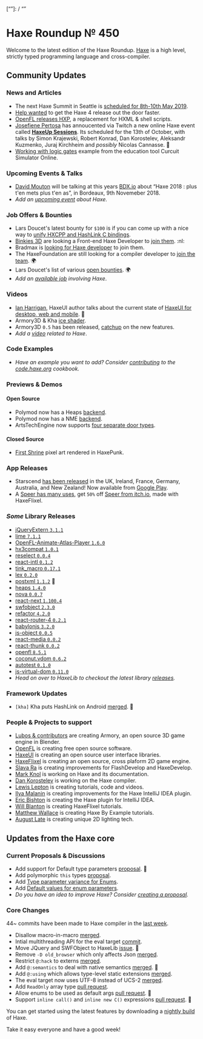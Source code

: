 [_template]: ../templates/roundup.html
[date]: / "2018-10-04 09:32:00"
[modified]: / "2018-10-04 09:55:00"
[published]: / "2018-10-04 12:00:00"
[description]: / "The latest news covering the Haxe community, featuring upcoming talks, the latest HaxeLib releases, game previews and lots more!"
[“”]: / “”

# Haxe Roundup № 450

Welcome to the latest edition of the Haxe Roundup. [Haxe](http://haxe.org/?ref=haxe.io) is a high level, strictly typed programming language and cross-compiler.

## Community Updates

### News and Articles

- The next Haxe Summit in Seattle is [scheduled for 8th-10th May 2019](https://twitter.com/HaxeSummit/status/1033006480155439104).
- [Help wanted](https://twitter.com/mknol/status/1047156744110186496) to get the Haxe 4 release out the door faster.
- [OpenFL releases HXP](https://www.openfl.org/blog/2018/09/28/introducing-the-hxp-project/), a replacement for HXML & shell scripts.
- [Josefiene Pertosa](https://twitter.com/Fiene_P/) has annoucented via Twitch a new online Haxe event called [**HaxeUp Sessions**](https://twitter.com/Fiene_P/status/1042019000174211072). Its scheduled for the 13th of October, with talks by Simon Krajewski, Robert Konrad, Dan Korostelev, Aleksandr Kuzmenko, Juraj Kirchheim and _possibly_ Nicolas Cannasse. :clap:
- [Working with logic gates](https://twitter.com/hopewise/status/1046008172333412352) example from the education tool Curcuit Simulator Online.

### Upcoming Events & Talks

- [David Mouton](https://twitter.com/damoebius) will be talking at this years [BDX.io](https://www.bdx.io/#/home) about “Haxe 2018 : plus t'en mets plus t'en as”, in Bordeaux, 9th Novemeber 2018.
- _Add an [upcoming event](https://github.com/skial/haxe.io/labels/events) about Haxe._

### Job Offers & Bounties

- Lars Doucet's latest bounty for `$100` is if you can come up with a nice way to [unify HXCPP and HashLink C bindings](https://twitter.com/larsiusprime/status/1047543673901211649).
- [Binkies 3D](https://www.binkies3d.com/) are looking a Front-end Haxe Developer to [join them](http://jobs.binkies3d.com/o/frontend-developer-den-haag?source=haxeio). :nl:
- Bradmax is [looking for Haxe developer](https://twitter.com/lleqsnoom/status/1036865616454529025) to join them.
- The HaxeFoundation are still looking for a compiler developer to [join the team](https://haxe.org/blog/hf-is-recruiting/). :earth_africa:
- Lars Doucet's list of various [open bounties](https://github.com/larsiusprime/larsBounties/issues). :earth_africa:
- _Add an [available job](https://github.com/skial/haxe.io/labels/jobs) involving Haxe_.

### Videos

- [Ian Harrigan](https://twitter.com/IanHarrigan1982), HaxeUI author talks about the current state of [HaxeUI for desktop, web and mobile](https://twitter.com/IanHarrigan1982/status/1046833885177364480). :star2:
- Armory3D & Kha [ice shader](https://twitter.com/Hexvalues/status/1047286426331693056).
- Armory3D `0.5` has been released, [catchup](https://twitter.com/gamefromscratch/status/1045693606529392640) on the new features.
- _Add a [video](https://github.com/skial/haxe.io/labels/jobs) related to Haxe_.

### Code Examples

- _Have an example you want to add? Consider [contributing](https://github.com/HaxeFoundation/code-cookbook#contributing-articles) to the [code.haxe.org](https://code.haxe.org/) cookbook._

### Previews & Demos

#### Open Source

- Polymod now has a Heaps [backend](https://twitter.com/larsiusprime/status/1045503746560667648).
- Polymod now has a NME [backend](https://twitter.com/larsiusprime/status/1046587698390192128).
- ArtsTechEngine now supports [four separate door types](https://twitter.com/AtomicPair/status/1046225257449828352).

#### Closed Source

- [First Shrine](https://twitter.com/LoveEternalGame/status/1047559250304798720) pixel art rendered in HaxePunk.

### App Releases

- Starscend [has been released](https://www.facebook.com/VacuumTubeGames/photos/a.525645874535894/570539586713189/?type=3&theater) in the UK, Ireland, France, Germany, Australia, and New Zealand! Now available from [Google Play](https://play.google.com/store/apps/details?id=com.vacuumtubegames.starscend).
- A [Speer has many uses](https://twitter.com/ohsat_games/status/1046188644363628544), get `50%` off [Speer from itch.io](https://ohsat-andrej.itch.io/speer), made with HaxeFlixel.

### _Some_ Library Releases

- [jQueryExtern `3.1.1`](https://lib.haxe.org/p/jQueryExtern)
- [lime `7.1.1`](https://lib.haxe.org/p/lime)
- [OpenFL-Animate-Atlas-Player `1.6.0`](https://lib.haxe.org/p/OpenFl-Animate-Atlas-Player)
- [hx3compat `1.0.1`](https://lib.haxe.org/p/hx3compat)
- [reselect `0.0.4`](https://lib.haxe.org/p/reselect)
- [react-intl `0.1.2`](https://lib.haxe.org/p/react-intl)
- [tink_macro `0.17.1`](https://lib.haxe.org/p/tink_macro)
- [lex `0.2.0`](https://lib.haxe.org/p/lex)
- [postxml `1.1.2`](https://lib.haxe.org/p/postxml) :star2:
- [heaps `1.4.0`](https://lib.haxe.org/p/heaps)
- [nova `0.0.7`](https://lib.haxe.org/p/nova)
- [react-next `1.100.4`](https://lib.haxe.org/p/react-next)
- [swfobject `2.3.0`](https://lib.haxe.org/p/swfobject)
- [refactor `4.2.0`](https://lib.haxe.org/p/refactor)
- [react-router-4 `0.2.1`](https://lib.haxe.org/p/react-router-4)
- [babylonjs `3.2.0`](https://lib.haxe.org/p/babylonjs)
- [js-object `0.0.5`](https://lib.haxe.org/p/js-object)
- [react-media `0.0.2`](https://lib.haxe.org/p/react-media)
- [react-thunk `0.0.2`](https://lib.haxe.org/p/redux-thunk)
- [openfl `8.5.1`](https://lib.haxe.org/p/openfl)
- [coconut.vdom `0.6.2`](https://lib.haxe.org/p/coconut.vdom)
- [autotest `0.1.0`](https://lib.haxe.org/p/autotest)
- [js-virtual-dom `0.11.0`](https://lib.haxe.org/p/js-virtual-dom)
- _Head on over to HaxeLib to checkout the latest library [releases](http://lib.haxe.org/recent)._

### Framework Updates

- `[kha]` Kha puts HashLink on Android [merged](https://github.com/Kode/Kha/pull/876). :star2:

### People & Projects to support

- [Lubos & contributors](https://armory3d.org/fund) are creating Armory, an open source 3D game engine in Blender.
- [OpenFL](https://www.patreon.com/openfl) is creating free open source software.
- [HaxeUI](https://www.patreon.com/haxeui) is creating an open source user interface libraries.
- [HaxeFlixel](https://www.patreon.com/haxeflixel) is creating an open source, cross plaform 2D game engine.
- [Slava Ra](https://www.patreon.com/slavara) is creating improvements for FlashDevelop and HaxeDevelop.
- [Mark Knol](https://www.patreon.com/markknol) is working on Haxe and its documentation.
- [Dan Korostelev](https://www.patreon.com/nadako) is working on the Haxe compiler.
- [Lewis Lepton](https://www.patreon.com/lewislepton) is creating tutorials, code and videos.
- [Ilya Malanin](https://www.patreon.com/mayakwd) is creating improvements for the Haxe IntelliJ IDEA plugin.
- [Eric Bishton](https://www.patreon.com/EricBishton) is creating the Haxe plugin for IntelliJ IDEA.
- [Will Blanton](https://www.patreon.com/x01010111) is creating HaxeFlixel tutorials.
- [Matthew Wallace](https://www.patreon.com/haxeexamples) is creating Haxe By Example tutorials.
- [August Late](http://www.patreon.com/augustlate) is creating unique 2D lighting tech.

## Updates from the Haxe core

### Current Proposals & Discussions

- Add support for Default type parameters [proposal](https://github.com/HaxeFoundation/haxe-evolution/pull/50). :star2:
- Add polymorphic `this` types [proposal](https://github.com/HaxeFoundation/haxe-evolution/pull/36).
- Add [Type parameter variance for Enums](https://github.com/HaxeFoundation/haxe-evolution/pull/28).
- Add [Default values for enum parameters](https://github.com/HaxeFoundation/haxe-evolution/issues/27).
- _Do you have an idea to improve Haxe? Consider [creating a proposal]._

### Core Changes

44~ commits have been made to Haxe compiler in the [last week].

- Disallow macro-in-macro [merged](https://github.com/HaxeFoundation/haxe/pull/7496).
- Intial multithreading API for the eval target [commit](https://github.com/HaxeFoundation/haxe/commit/3d7650fa8b5cf34e1e3fe003099aa25464368f75).
- Move JQuery and SWFObject to HaxeLib [issue](https://github.com/HaxeFoundation/haxe/issues/7478). :clap:
- Remove `-D old_browser` which only affects Json [merged](https://github.com/HaxeFoundation/haxe/pull/7477).
- Restrict `@:hack` to externs [merged](https://github.com/HaxeFoundation/haxe/issues/7473).
- Add `@:semantics` to deal with native semantics [merged](https://github.com/HaxeFoundation/haxe/pull/7463). :star2:
- Add `@:using` which allows type-level static extensions [merged](https://github.com/HaxeFoundation/haxe/pull/7462).
- The eval target now uses UTF-8 instead of UCS-2 [merged](https://github.com/HaxeFoundation/haxe/pull/7470).
- Add `ReadOnly` array type [pull request](https://github.com/HaxeFoundation/haxe/pull/7467).
- Allow enums to be used as default args [pull request](https://github.com/HaxeFoundation/haxe/pull/7439). :star2:
- Support `inline call()` and `inline new C()` expressions [pull request](https://github.com/HaxeFoundation/haxe/pull/7425). :star2:

You can get started using the latest features by downloading a [nightly build] of Haxe.

Take it easy everyone and have a good week!

[nightly build]: http://build.haxe.org
[creating a proposal]: https://github.com/HaxeFoundation/haxe-evolution
[last week]: https://github.com/issues?utf8=%E2%9C%93&q=closed%3A2018-09-27..2018-10-04+org%3Ahaxefoundation+is%3Aclosed+
